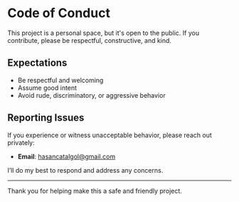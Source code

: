 # Code of Conduct

This project is a personal space, but it's open to the public. If you contribute, please be respectful, constructive, and kind.

## Expectations

- Be respectful and welcoming
- Assume good intent
- Avoid rude, discriminatory, or aggressive behavior

## Reporting Issues

If you experience or witness unacceptable behavior, please reach out privately:

- **Email**: hasancatalgol@gmail.com

I’ll do my best to respond and address any concerns.

---

Thank you for helping make this a safe and friendly project.
